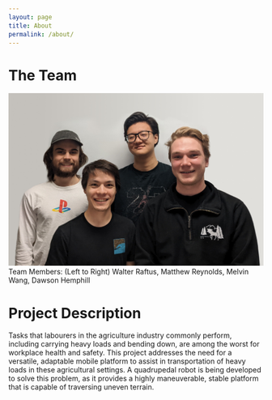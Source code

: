 ```yaml
---
layout: page
title: About
permalink: /about/
---
```


# The Team
![Group Photo](/assets/images/groupshot.jpeg "Group Photo")
Team Members: (Left to Right) Walter Raftus, Matthew Reynolds, Melvin Wang, Dawson Hemphill

# Project Description
Tasks that labourers in the agriculture industry commonly perform, including
carrying heavy loads and bending down, are among the worst for workplace health
and safety. This project addresses the need for a versatile, adaptable mobile
platform to assist in transportation of heavy loads in these agricultural
settings. A quadrupedal robot is being developed to solve this problem, as it
provides a highly maneuverable, stable platform that is capable of traversing
uneven terrain.
